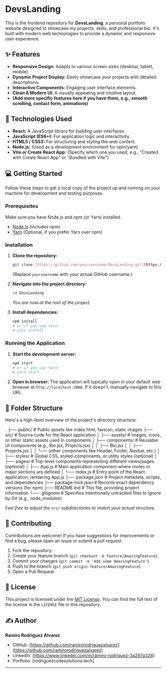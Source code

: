# DevsLanding

This is the frontend repository for **DevsLanding**, a personal portfolio website designed to showcase my projects, skills, and professional bio. It's built with modern web technologies to provide a dynamic and responsive user experience.

## ✨ Features

* **Responsive Design:** Adapts to various screen sizes (desktop, tablet, mobile).
* **Dynamic Project Display:** Easily showcase your projects with detailed descriptions.
* **Interactive Components:** Engaging user interface elements.
* **Clean & Modern UI:** A visually appealing and intuitive layout.
* **(Add more specific features here if you have them, e.g., smooth scrolling, contact form, animations)**

## 🚀 Technologies Used

* **React:** A JavaScript library for building user interfaces.
* **JavaScript (ES6+):** For application logic and interactivity.
* **HTML5 / CSS3:** For structuring and styling the web content.
* **Node.js:** (Used as a development environment for npm/yarn)
* **Vite or Create React App:** (Specify which one you used, e.g., "Created with Create React App" or "Bundled with Vite")

## 💻 Getting Started

Follow these steps to get a local copy of the project up and running on your machine for development and testing purposes.

### Prerequisites

Make sure you have Node.js and npm (or Yarn) installed.

* [Node.js](https://nodejs.org/) (includes npm)
* [Yarn](https://yarnpkg.com/) (Optional, if you prefer Yarn over npm)

### Installation

1.  **Clone the repository:**
    ```bash
    git clone [https://github.com/yourusername/DevsLanding.git](https://github.com/yourusername/DevsLanding.git)
    ```
    (Replace `yourusername` with your actual GitHub username.)

2.  **Navigate into the project directory:**
    ```bash
    cd DevsLanding
    ```
    *You are now at the root of the project.*

3.  **Install dependencies:**
    ```bash
    npm install
    # or if you use Yarn:
    # yarn install
    ```

### Running the Application

1.  **Start the development server:**
    ```bash
    npm start
    # or if you use Yarn:
    # yarn start
    ```

2.  **Open in browser:**
    The application will typically open in your default web browser at `http://localhost:3000`. If it doesn't, manually navigate to this URL.

## 📁 Folder Structure

Here's a high-level overview of the project's directory structure:


.
├── public/       # Public assets like index.html, favicon, static images
├── src/          # Source code for the React application
│   ├── assets/     # Images, icons, or other static assets used in components
│   ├── components/ # Reusable UI components (e.g., Bio.jsx, Projects.jsx)
│   │   ├── Bio.jsx
│   │   ├── Projects.jsx
│   │   └── (other components like Header, Footer, Navbar, etc.)
│   ├── styles/     # Global CSS, styled-components, or utility styles (optional)
│   ├── pages/      # Top-level components representing different views/pages (optional)
│   ├── App.js    # Main application component where routes or major sections are defined
│   └── index.js  # Entry point of the React application, rendering App.js
├── package.json  # Project metadata, scripts, and dependencies
├── package-lock.json # Records exact dependency versions (for npm)
├── README.md     # This file, providing project information
└── .gitignore    # Specifies intentionally untracked files to ignore by Git (e.g., node_modules)

*Feel free to adjust the `src/` subdirectories to match your actual structure.*

## 🤝 Contributing

Contributions are welcome! If you have suggestions for improvements or find a bug, please open an issue or submit a pull request.

1.  Fork the repository.
2.  Create your feature branch (`git checkout -b feature/AmazingFeature`).
3.  Commit your changes (`git commit -m 'Add some AmazingFeature'`).
4.  Push to the branch (`git push origin feature/AmazingFeature`).
5.  Open a Pull Request.

## 📝 License

This project is licensed under the [MIT License](LICENSE). You can find the full text of the license in the `LICENSE` file in this repository.

## ✍️ Author

**Ramiro Rodriguez Alvarez**
* GitHub: [https://github.com/ramirorodriguezalvarez](https://github.com/ramirorodriguezalvarez)
* LinkedIn: [https://www.linkedin.com/in/ramiro-rodriguez-3a287a328]
* Portfolio: [rodriguezcodesolutions.tech]

---